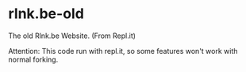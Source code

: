 # rlnk.be-old
The old Rlnk.be Website. (From Repl.it)

Attention: This code run with repl.it, so some features won't work with normal forking. 

